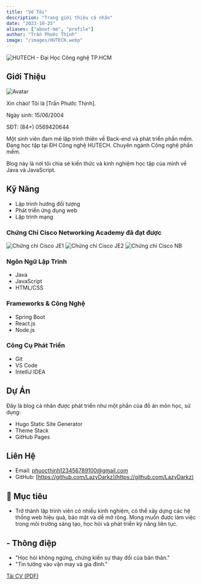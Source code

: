 ```yaml
---
title: "Về Tôi"
description: "Trang giới thiệu cá nhân"
date: "2023-10-25"
aliases: ["about-me", "profile"]
author: "Trần Phước Thịnh"
image: "/images/HUTECH.webp"
---
```


![HUTECH - Đại Học Công nghệ TP.HCM](https://www.hutech.edu.vn/images/logo.png)

## Giới Thiệu

![Avatar](https://lazydarkz.github.io/thinh/images/Thinhavt.jpg)

Xin chào! Tôi là [Trần Phước Thịnh].

Ngày sinh: 15/06/2004

SĐT: (84+) 0569420644

Một sinh viên đam mê lập trình thiên về Back-end và phát triển phần mềm. Đang học tập tại ĐH Công nghệ HUTECH. Chuyên ngành Công nghệ phần mềm.

Blog này là nơi tôi chia sẻ kiến thức và kinh nghiệm học tập của mình về Java và JavaScript.

## Kỹ Năng

- Lập trình hướng đối tượng
- Phát triển ứng dụng web
- Lập trình mạng

### Chứng Chỉ Cisco Networking Academy đã đạt được

![Chứng chỉ Cisco JE1](/images/QRJE1.jpeg)
![Chứng chỉ Cisco JE2](/images/QRJE2.jpeg)
![Chứng chỉ Cisco NB](/images/QRNB.jpeg)

### Ngôn Ngữ Lập Trình

- Java
- JavaScript
- HTML/CSS

### Frameworks & Công Nghệ

- Spring Boot
- React.js
- Node.js

### Công Cụ Phát Triển

- Git
- VS Code
- IntelliJ IDEA

## Dự Án

Đây là blog cá nhân được phát triển như một phần của đồ án môn học, sử dụng:

- Hugo Static Site Generator
- Theme Stack
- GitHub Pages

## Liên Hệ

- Email: [phuocthinh123456789100@gmail.com](mailto:phuocthinh123456789100@gmail.com)
- GitHub: [https://github.com/LazyDarkz](https://github.com/LazyDarkz)

## 🌟 Mục tiêu

- Trở thành lập trình viên có nhiều kinh nghiệm, có thể xây dựng các hệ thống web hiệu quả, bảo mật và dễ mở rộng. Mong muốn được làm việc trong môi trường sáng tạo, học hỏi và phát triển kỹ năng liên tục.

## - Thông điệp

- "Học hỏi không ngừng, chứng kiến sự thay đổi của bản thân."
- "Tin tưởng vào vận may và gia đình."

<a href="images/ThinhCV.pdf" download>Tải CV (PDF)</a>